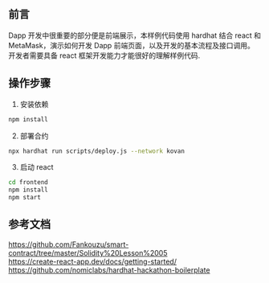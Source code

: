 ## 前言  
Dapp 开发中很重要的部分便是前端展示，本样例代码使用 hardhat 结合 react 和 MetaMask，演示如何开发 Dapp 前端页面，以及开发的基本流程及接口调用。 
开发者需要具备 react 框架开发能力才能很好的理解样例代码.  

## 操作步骤  
1) 安装依赖  
```sh
npm install
```

2) 部署合约  
```sh
npx hardhat run scripts/deploy.js --network kovan
```

3) 启动 react
```sh
cd frontend
npm install
npm start
```

## 参考文档  
https://github.com/Fankouzu/smart-contract/tree/master/Solidity%20Lesson%2005   
https://create-react-app.dev/docs/getting-started/     
https://github.com/nomiclabs/hardhat-hackathon-boilerplate    